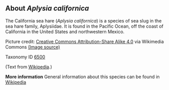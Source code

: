 **About *Aplysia californica***
-------------------------
The California sea hare (*Aplysia californica*) is a species of sea 
slug in the sea hare family, Aplysiidae. It is found in the Pacific 
Ocean, off the coast of California in the United States and 
northwestern Mexico.


Picture credit: [Creative Commons Attribution-Share Alike 4.0](https://creativecommons.org/licenses/by-sa/4.0) via Wikimedia Commons [(Image source)](https://en.wikipedia.org/wiki/File:Aplysia_californica.jpg)

Taxonomy ID [6500](https://www.uniprot.org/taxonomy/6500)

(Text from [Wikipedia](https://en.wikipedia.org/).)

**More information**
General information about this species can be found in [Wikipedia](https://en.wikipedia.org/wiki/California_sea_hare)
